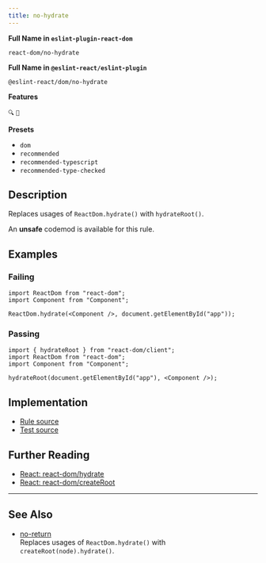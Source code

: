 ```yaml
---
title: no-hydrate
---
```


**Full Name in `eslint-plugin-react-dom`**

```plain copy
react-dom/no-hydrate
```

**Full Name in `@eslint-react/eslint-plugin`**

```plain copy
@eslint-react/dom/no-hydrate
```

**Features**

`🔍` `🔄`

**Presets**

- `dom`
- `recommended`
- `recommended-typescript`
- `recommended-type-checked`

## Description

Replaces usages of `ReactDom.hydrate()` with `hydrateRoot()`.

An **unsafe** codemod is available for this rule.

## Examples

### Failing

```tsx
import ReactDom from "react-dom";
import Component from "Component";

ReactDom.hydrate(<Component />, document.getElementById("app"));
```

### Passing

```tsx
import { hydrateRoot } from "react-dom/client";
import ReactDom from "react-dom";
import Component from "Component";

hydrateRoot(document.getElementById("app"), <Component />);
```

## Implementation

- [Rule source](https://github.com/Rel1cx/eslint-react/tree/main/packages/plugins/eslint-plugin-react-dom/src/rules/no-hydrate.ts)
- [Test source](https://github.com/Rel1cx/eslint-react/tree/main/packages/plugins/eslint-plugin-react-dom/src/rules/no-hydrate.spec.ts)

## Further Reading

- [React: react-dom/hydrate](https://18.react.dev/reference/react-dom/hydrate)
- [React: react-dom/createRoot](https://react.dev/reference/react-dom/client/hydrateRoot)

---

## See Also

- [no-return](./dom-no-hydrate)\
  Replaces usages of `ReactDom.hydrate()` with `createRoot(node).hydrate()`.
